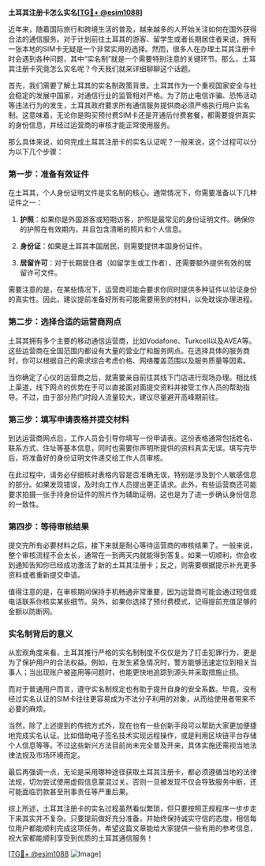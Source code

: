 **土耳其注册卡怎么实名[[TG💪+ @esim1088](https://t.me/s/esim1088)]**

近年来，随着国际旅行和跨境生活的普及，越来越多的人开始关注如何在国外获得合法的通信服务。对于计划前往土耳其的游客、留学生或者长期居住者来说，拥有一张本地的SIM卡无疑是一个非常实用的选择。然而，很多人在办理土耳其注册卡时会遇到各种问题，其中“实名制”就是一个需要特别注意的关键环节。那么，土耳其注册卡究竟怎么实名呢？今天我们就来详细聊聊这个话题。

首先，我们需要了解土耳其的实名制政策背景。土耳其作为一个重视国家安全与社会稳定的发展中国家，对通信行业的监管相对严格。为了防止电信诈骗、恐怖活动等违法行为的发生，土耳其政府要求所有通信服务提供商必须严格执行用户实名制。这意味着，无论你是购买预付费SIM卡还是开通后付费套餐，都需要提供真实的身份信息，并经过运营商的审核才能正常使用服务。

那么具体来说，如何完成土耳其注册卡的实名认证呢？一般来说，这个过程可以分为以下几个步骤：

### 第一步：准备有效证件

在土耳其，个人身份证明文件是实名制的核心。通常情况下，你需要准备以下几种证件之一：

1. **护照**：如果你是外国游客或短期访客，护照是最常见的身份证明文件。确保你的护照在有效期内，并且包含清晰的照片和个人信息。
   
2. **身份证**：如果是土耳其本国居民，则需要提供本国身份证件。

3. **居留许可**：对于长期居住者（如留学生或工作者），还需要额外提供有效的居留许可文件。

需要注意的是，在某些情况下，运营商可能会要求你同时提供多种证件以验证身份的真实性。因此，建议提前准备好所有可能需要用到的材料，以免耽误办理进程。

### 第二步：选择合适的运营商网点

土耳其拥有多个主要的移动通信运营商，比如Vodafone、Turkcell以及AVEA等。这些运营商在全国范围内都设有大量的营业厅和服务网点。在选择具体的服务商时，你可以根据自己的需求综合考虑价格、网络覆盖范围以及服务质量等因素。

当你确定了心仪的运营商之后，就需要亲自前往其线下门店进行现场办理。相比线上渠道，线下网点的优势在于可以直接面对面提交资料并接受工作人员的帮助指导。不过，由于部分热门时段人流量较大，建议尽量避开高峰期前往。

### 第三步：填写申请表格并提交材料

到达运营商网点后，工作人员会引导你填写一份申请表。这份表格通常包括姓名、联系方式、住址等基本信息，同时也需要你声明所提供的资料真实无误。填写完毕后，将准备好的身份证明文件递交给工作人员审核。

在此过程中，请务必仔细核对表格内容是否准确无误，特别是涉及到个人敏感信息的部分。如果发现错误，及时向工作人员提出更正请求。此外，有些运营商还可能要求拍摄一张手持身份证件的照片作为辅助证明，这也是为了进一步确认身份信息的一致性。

### 第四步：等待审核结果

提交完所有必要材料之后，接下来就是耐心等待运营商的审核结果了。一般来说，整个审核流程不会太长，通常在一到两天内就能得到答复。如果一切顺利，你会收到通知告知你已经成功激活了新的土耳其注册卡；反之，则需要根据提示补充更多资料或者重新提交申请。

值得注意的是，在审核期间保持手机畅通非常重要，因为运营商可能会通过短信或电话联系你核实某些细节。另外，如果你选择了预付费模式，记得提前充值足够的金额以防断网。

### 实名制背后的意义

从宏观角度来看，土耳其推行严格的实名制制度不仅仅是为了打击犯罪行为，更是为了保护用户的合法权益。例如，在发生紧急情况时，警方能够迅速定位到相关当事人；当出现账户被盗用等问题时，也能更快地追踪到源头并采取措施止损。

而对于普通用户而言，遵守实名制规定也有助于提升自身的安全系数。毕竟，没有经过实名认证的SIM卡往往更容易成为不法分子利用的对象，从而给使用者带来不必要的麻烦。

当然，除了上述提到的传统方式外，现在也有一些创新手段可以帮助大家更加便捷地完成实名认证。比如借助电子签名技术实现远程操作，或是利用区块链平台存储个人信息等等。不过这些新兴方法目前尚未完全普及开来，具体实施还需视当地法律法规及市场环境而定。

最后再强调一点，无论是采用哪种途径获取土耳其注册卡，都必须遵循当地的法律法规，切勿尝试使用虚假信息蒙混过关。否则一旦被发现不仅会导致服务中断，还可能面临罚款甚至刑事责任等严重后果。

综上所述，土耳其注册卡的实名过程虽然看似繁琐，但只要按照正规程序一步步走下来其实并不复杂。只要提前做好充分准备，并始终保持诚实守信的态度，相信每位用户都能顺利完成这项任务。希望这篇文章能给大家提供一些有用的参考信息，祝大家都能顺利享受到优质的土耳其通信服务！

[[TG💪+ @esim1088](https://t.me/s/esim1088) ![Image](https://i.postimg.cc/4NQfJmqS/Snipaste-2025-05-13-00-14-12.png)]